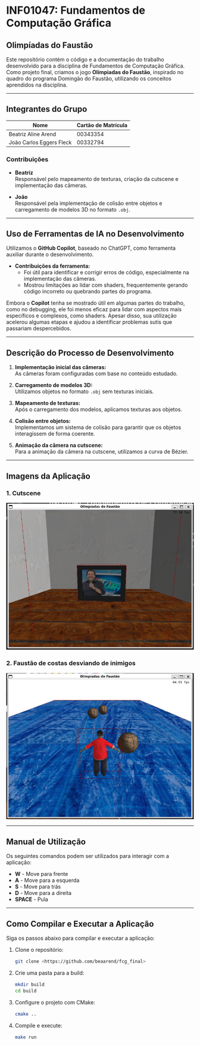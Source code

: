# INF01047: Fundamentos de Computação Gráfica
## Olimpíadas do Faustão

Este repositório contém o código e a documentação do trabalho desenvolvido para a disciplina de Fundamentos de Computação Gráfica. Como projeto final, criamos o jogo **Olímpiadas do Faustão**, inspirado no quadro do programa Domingão do Faustão, utilizando os conceitos aprendidos na disciplina.

---

## Integrantes do Grupo

| Nome                 | Cartão de Matrícula | 
| -------------------- | --------------------- | 
| Beatriz Aline Arend  | 00343354              | 
| João Carlos Eggers Fleck     | 00332794             | 


### Contribuições

- **Beatriz**  
  Responsável pelo mapeamento de texturas, criação da cutscene e implementação das câmeras.

- **João**  
  Responsável pela implementação de colisão entre objetos e carregamento de modelos 3D no formato `.obj`.

---

## Uso de Ferramentas de IA no Desenvolvimento

Utilizamos o **GitHub Copilot**, baseado no ChatGPT, como ferramenta auxiliar durante o desenvolvimento.  

- **Contribuições da ferramenta:**  
  - Foi útil para identificar e corrigir erros de código, especialmente na implementação das câmeras.  
  - Mostrou limitações ao lidar com shaders, frequentemente gerando código incorreto ou quebrando partes do programa.
 
Embora o **Copilot** tenha se mostrado útil em algumas partes do trabalho, como no debugging, ele foi menos eficaz para lidar com aspectos mais específicos e complexos, como shaders. Apesar disso, sua utilização acelerou algumas etapas e ajudou a identificar problemas sutis que passariam despercebidos.

---

## Descrição do Processo de Desenvolvimento

1. **Implementação inicial das câmeras:**  
   As câmeras foram configuradas com base no conteúdo estudado.

2. **Carregamento de modelos 3D:**  
   Utilizamos objetos no formato `.obj` sem texturas iniciais.  

3. **Mapeamento de texturas:**  
   Após o carregamento dos modelos, aplicamos texturas aos objetos.

4. **Colisão entre objetos:**  
   Implementamos um sistema de colisão para garantir que os objetos interagissem de forma coerente.

5. **Animação da câmera na cutscene:**  
   Para a animação da câmera na cutscene, utilizamos a curva de Bézier.

---

## Imagens da Aplicação

### 1. Cutscene  
![Cena com Texturas](/resources/relatorio/cutscene_relatorio.png)

### 2. Faustão de costas desviando de inimigos
![Animação Cutscene](/resources//relatorio//faustao_relatorio.png)

---

## Manual de Utilização

Os seguintes comandos podem ser utilizados para interagir com a aplicação:

- **W** - Move para frente  
- **A** - Move para a esquerda  
- **S** - Move para trás  
- **D** - Move para a direita  
- **SPACE** - Pula  

---

## Como Compilar e Executar a Aplicação

Siga os passos abaixo para compilar e executar a aplicação:

1. Clone o repositório:  
   ```bash
   git clone <https://github.com/beaarend/fcg_final>
2. Crie uma pasta para a build:
   ```bash
   mkdir build
   cd build
3. Configure o projeto com CMake:
   ```bash
   cmake ..
4. Compile e execute:
   ```bash
   make run
